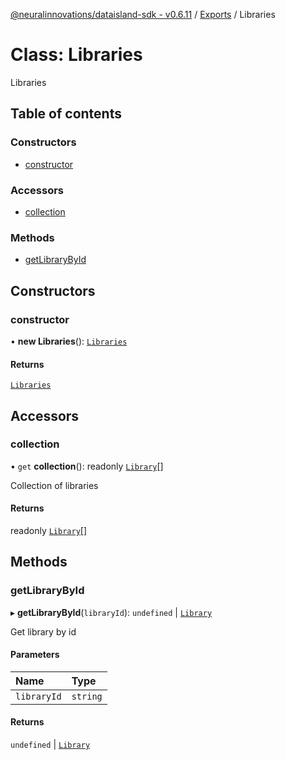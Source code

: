 [@neuralinnovations/dataisland-sdk - v0.6.11](../../README.md) / [Exports](../modules.md) / Libraries

# Class: Libraries

Libraries

## Table of contents

### Constructors

- [constructor](Libraries.md#constructor)

### Accessors

- [collection](Libraries.md#collection)

### Methods

- [getLibraryById](Libraries.md#getlibrarybyid)

## Constructors

### constructor

• **new Libraries**(): [`Libraries`](Libraries.md)

#### Returns

[`Libraries`](Libraries.md)

## Accessors

### collection

• `get` **collection**(): readonly [`Library`](Library.md)[]

Collection of libraries

#### Returns

readonly [`Library`](Library.md)[]

## Methods

### getLibraryById

▸ **getLibraryById**(`libraryId`): `undefined` \| [`Library`](Library.md)

Get library by id

#### Parameters

| Name | Type |
| :------ | :------ |
| `libraryId` | `string` |

#### Returns

`undefined` \| [`Library`](Library.md)
